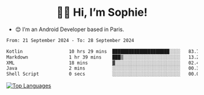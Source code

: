 <h1 align="center"> 👋🏽 Hi, I’m Sophie! </h1>  

- 😊 I’m an Android Developer based in Paris.

<!--START_SECTION:waka-->

```txt
From: 21 September 2024 - To: 28 September 2024

Kotlin                 10 hrs 29 mins  █████████████████████░░░░   83.76 %
Markdown               1 hr 39 mins    ███▒░░░░░░░░░░░░░░░░░░░░░   13.27 %
XML                    18 mins         ▓░░░░░░░░░░░░░░░░░░░░░░░░   02.44 %
Java                   2 mins          ░░░░░░░░░░░░░░░░░░░░░░░░░   00.30 %
Shell Script           0 secs          ░░░░░░░░░░░░░░░░░░░░░░░░░   00.05 %
```

<!--END_SECTION:waka-->

<!-- [![My GitHub stats](https://github-readme-stats.vercel.app/api?username=sophicapri&show_icons=true&theme=buefy)](https://github.com/anuraghazra/github-readme-stats) -->

[![Top Languages](https://github-readme-stats.vercel.app/api/top-langs/?username=sophicapri&langs_count=2&layout=compact)](https://github.com/anuraghazra/github-readme-stats) 

<!-- ![](https://github-readme-streak-stats.herokuapp.com/?user=sophicapri) -->
